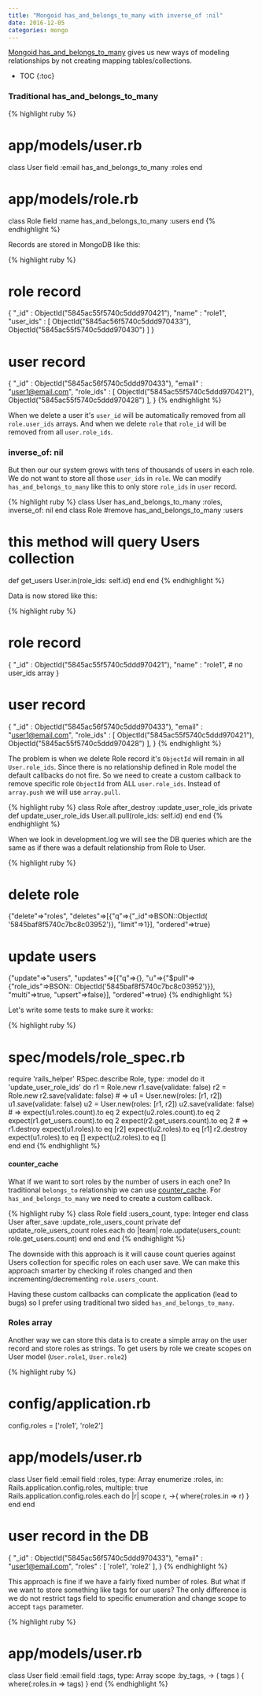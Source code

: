 ```yaml
---
title: "Mongoid has_and_belongs_to_many with inverse_of :nil"
date: 2016-12-05
categories: mongo
---
```


[Mongoid has_and_belongs_to_many](https://docs.mongodb.com/ruby-driver/master/tutorials/5.1.0/mongoid-relations/#has-and-belongs-to-many) gives us new ways of modeling relationships by not creating mapping tables/collections.  

* TOC
{:toc}

### Traditional has_and_belongs_to_many

{% highlight ruby %}
# app/models/user.rb
class User
  field :email
  has_and_belongs_to_many :roles
end
# app/models/role.rb
class Role
  field :name
  has_and_belongs_to_many :users
end
{% endhighlight %}

Records are stored in MongoDB like this:

{% highlight ruby %}
# role record
{
    "_id" : ObjectId("5845ac55f5740c5ddd970421"),
    "name" : "role1",
    "user_ids" : [
        ObjectId("5845ac56f5740c5ddd970433"),
        ObjectId("5845ac55f5740c5ddd970430")
    ]
}
# user record
{
    "_id" : ObjectId("5845ac56f5740c5ddd970433"),
    "email" : "user1@email.com",
    "role_ids" : [
        ObjectId("5845ac55f5740c5ddd970421"),
        ObjectId("5845ac55f5740c5ddd970428")
    ],
}
{% endhighlight %}

When we delete a user it's `user_id` will be automatically removed from all `role.user_ids` arrays.  And when we delete `role` that `role_id` will be removed from all `user.role_ids`.

### inverse_of: nil

But then our our system grows with tens of thousands of users in each role.  We do not want to store all those `user_ids` in `role`.  We can modify `has_and_belongs_to_many` like this to only store `role_ids` in `user` record.

{% highlight ruby %}
class User
  has_and_belongs_to_many :roles, inverse_of: nil
end
class Role
  #remove has_and_belongs_to_many :users
  # this method will query Users collection
  def get_users
    User.in(role_ids: self.id)
  end
end
{% endhighlight %}

Data is now stored like this:

{% highlight ruby %}
# role record
{
    "_id" : ObjectId("5845ac55f5740c5ddd970421"),
    "name" : "role1",
    # no user_ids array
}
# user record
{
    "_id" : ObjectId("5845ac56f5740c5ddd970433"),
    "email" : "user1@email.com",
    "role_ids" : [
        ObjectId("5845ac55f5740c5ddd970421"),
        ObjectId("5845ac55f5740c5ddd970428")
    ],
}
{% endhighlight %}

The problem is when we delete Role record it's `ObjectId` will remain in all `User.role_ids`.  Since there is no relationship defined in Role model the default callbacks do not fire.  So we need to create a custom callback to remove specific role `ObjectId` from ALL `user.role_ids`.  Instead of `array.push` we will use `array.pull`.

{% highlight ruby %}
class Role
  after_destroy :update_user_role_ids
private
  def update_user_role_ids
    User.all.pull(role_ids: self.id)
  end
end
{% endhighlight %}

When we look in development.log we will see the DB queries which are the same as if there was a default relationship from Role to User.

{% highlight ruby %}
# delete role
{"delete"=>"roles", "deletes"=>[{"q"=>{"_id"=>BSON::ObjectId(
  '5845baf8f5740c7bc8c03952')}, "limit"=>1}], "ordered"=>true}
# update users
{"update"=>"users", "updates"=>[{"q"=>{}, "u"=>{"$pull"=>{"role_ids"=>BSON::
  ObjectId('5845baf8f5740c7bc8c03952')}}, "multi"=>true, "upsert"=>false}], "ordered"=>true}
{% endhighlight %}

Let's write some tests to make sure it works:

{% highlight ruby %}
# spec/models/role_spec.rb
require 'rails_helper'
RSpec.describe Role, type: :model do
  it 'update_user_role_ids' do
    r1 = Role.new
    r1.save(validate: false)
    r2 = Role.new
    r2.save(validate: false)
    # =>
    u1 = User.new(roles: [r1, r2])
    u1.save(validate: false)
    u2 = User.new(roles: [r1, r2])
    u2.save(validate: false)
    # =>
    expect(u1.roles.count).to eq 2
    expect(u2.roles.count).to eq 2
    expect(r1.get_users.count).to eq 2
    expect(r2.get_users.count).to eq 2
    # =>
    r1.destroy
    expect(u1.roles).to eq [r2]
    expect(u2.roles).to eq [r1]
    r2.destroy
    expect(u1.roles).to eq []
    expect(u2.roles).to eq []    
  end
end
{% endhighlight %}

#### counter_cache

What if we want to sort roles by the number of users in each one?  In traditional `belongs_to` relationship we can use [counter_cache](https://docs.mongodb.com/ruby-driver/master/tutorials/6.0.0/mongoid-relations/#the-counter-cache-option).  For `has_and_belongs_to_many` we need to create a custom callback.  

{% highlight ruby %}
class Role
  field :users_count, type: Integer
end
class User
  after_save :update_role_users_count
private
  def update_role_users_count
    roles.each do |team|
      role.update(users_count: role.get_users.count)
    end
  end
end
{% endhighlight %}

The downside with this approach is it will cause count queries against Users collection for specific roles on each user save.  We can make this approach smarter by checking if roles changed and then incrementing/decrementing `role.users_count`.

Having these custom callbacks can complicate the application (lead to bugs) so I prefer using traditional two sided `has_and_belongs_to_many`.

### Roles array

Another way we can store this data is to create a simple array on the user record and store roles as strings.  To get users by role we create scopes on User model (`User.role1`, `User.role2`)

{% highlight ruby %}
# config/application.rb
config.roles = ['role1', 'role2']
# app/models/user.rb
class User
  field :email
  field :roles, type: Array
  enumerize :roles, in: Rails.application.config.roles, multiple: true
  Rails.application.config.roles.each do |r|
    scope r, ->{ where(:roles.in => r) }
  end
end
# user record in the DB
{
    "_id" : ObjectId("5845ac56f5740c5ddd970433"),
    "email" : "user1@email.com",
    "roles" : [
        'role1',
        'role2'
    ],
}
{% endhighlight %}

This approach is fine if we have a fairly fixed number of roles.  But what if we want to store something like tags for our users?  The only difference is we do not restrict tags field to specific enumeration and change scope to accept `tags` parameter.  

{% highlight ruby %}
# app/models/user.rb
class User
  field :email
  field :tags, type: Array
  scope :by_tags, -> ( tags ) { where(:roles.in => tags) }
end
{% endhighlight %}
